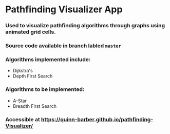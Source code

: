 # Pathfinding Visualizer App

### Used to visualize pathfinding algorithms through graphs using animated grid cells.
### Source code available in branch labled `master`

### Algorithms implemented include:
* Dijkstra's
* Depth First Search

### Algorithms to be implemented:
* A-Star
* Breadth First Search

### Accessible at https://quinn-barber.github.io/pathfinding-Visualizer/
